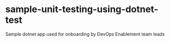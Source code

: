 # sample-unit-testing-using-dotnet-test
Sample dotnet app used for onboarding by DevOps Enablement team leads

